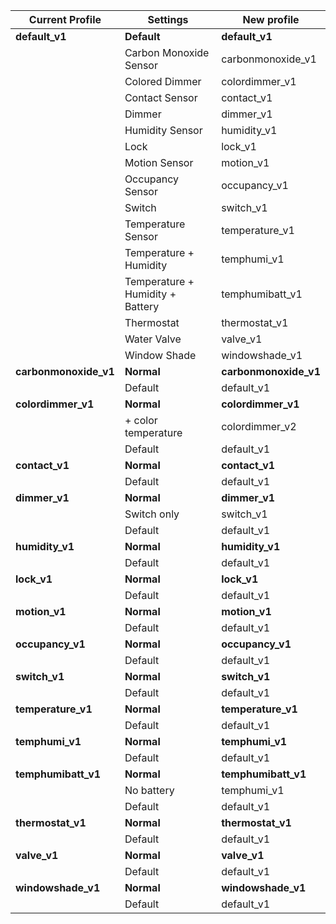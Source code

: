 | Current Profile       | Settings                         | New profile           |
| --------------------- | -------------------------------- | --------------------- |
| **default_v1**        | **Default**                      | **default_v1**        |
|                       | Carbon Monoxide Sensor           | carbonmonoxide_v1     |
|                       | Colored Dimmer                   | colordimmer_v1        |
|                       | Contact Sensor                   | contact_v1            |
|                       | Dimmer                           | dimmer_v1             |
|                       | Humidity Sensor                  | humidity_v1           |
|                       | Lock                             | lock_v1               |
|                       | Motion Sensor                    | motion_v1             |
|                       | Occupancy Sensor                 | occupancy_v1          |
|                       | Switch                           | switch_v1             |
|                       | Temperature Sensor               | temperature_v1        |
|                       | Temperature + Humidity           | temphumi_v1           |
|                       | Temperature + Humidity + Battery | temphumibatt_v1       |
|                       | Thermostat                       | thermostat_v1         |
|                       | Water Valve                      | valve_v1              |
|                       | Window Shade                     | windowshade_v1        |
| **carbonmonoxide_v1** | **Normal**                       | **carbonmonoxide_v1** |
|                       | Default                          | default_v1            |
| **colordimmer_v1**    | **Normal**                       | **colordimmer_v1**    |
|                       | + color temperature              | colordimmer_v2        |
|                       | Default                          | default_v1            |
| **contact_v1**        | **Normal**                       | **contact_v1**        |
|                       | Default                          | default_v1            |
| **dimmer_v1**         | **Normal**                       | **dimmer_v1**         |
|                       | Switch only                      | switch_v1             |
|                       | Default                          | default_v1            |
| **humidity_v1**       | **Normal**                       | **humidity_v1**       |
|                       | Default                          | default_v1            |
| **lock_v1**           | **Normal**                       | **lock_v1**           |
|                       | Default                          | default_v1            |
| **motion_v1**         | **Normal**                       | **motion_v1**         |
|                       | Default                          | default_v1            |
| **occupancy_v1**      | **Normal**                       | **occupancy_v1**      |
|                       | Default                          | default_v1            |
| **switch_v1**         | **Normal**                       | **switch_v1**         |
|                       | Default                          | default_v1            |
| **temperature_v1**    | **Normal**                       | **temperature_v1**    |
|                       | Default                          | default_v1            |
| **temphumi_v1**       | **Normal**                       | **temphumi_v1**       |
|                       | Default                          | default_v1            |
| **temphumibatt_v1**   | **Normal**                       | **temphumibatt_v1**   |
|                       | No battery                       | temphumi_v1           |
|                       | Default                          | default_v1            |
| **thermostat_v1**     | **Normal**                       | **thermostat_v1**     |
|                       | Default                          | default_v1            |
| **valve_v1**          | **Normal**                       | **valve_v1**          |
|                       | Default                          | default_v1            |
| **windowshade_v1**    | **Normal**                       | **windowshade_v1**    |
|                       | Default                          | default_v1            |
